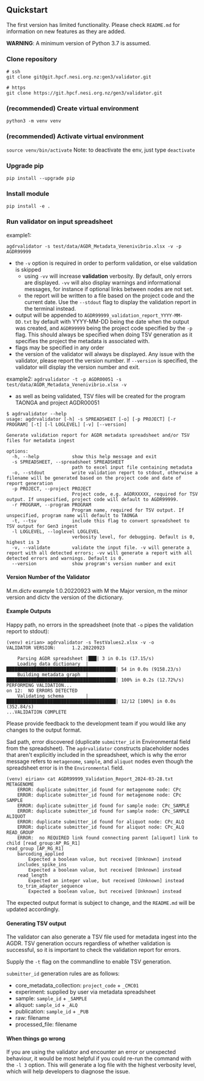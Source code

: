 ## Quickstart

The first version has limited functionality. 
Please check `README.md` for information on new features as 
they are added.

**WARNING**: A minimum version of Python 3.7 is assumed.

### Clone repository

```
# ssh
git clone git@git.hpcf.nesi.org.nz:gen3/validator.git

# https
git clone https://git.hpcf.nesi.org.nz/gen3/validator.git
```

### (recommended) Create virtual environment

`python3 -m venv venv`

### (recommended) Activate virtual environment

`source venv/bin/activate`
Note: to deactivate the env, just type `deactivate`

### Upgrade pip

`pip install --upgrade pip`

### Install module

`pip install -e .`

### Run validator on input spreadsheet
example1: 

`agdrvalidator -s test/data/AGDR_Metadata_Venenivibrio.xlsx -v -p AGDR99999`

- the `-v` option is required in order to perform validation, or else validation is skipped
  - using `-vv` will increase **validation** verbosity. By default, only errors are displayed. `-vv` will also display warnings and informational messages, for instance if optional links between nodes are not set.
  - the report will be written to a file based on the project code and the current date. Use the `--stdout` flag to display the validation report in the terminal instead.
- output will be appended to `AGDR99999_validation_report_YYYY-MM-DD.txt` by default with YYYY-MM-DD being the date when the output was created, and `AGDR99999` being the project code specified by the `-p` flag. This should always be specified when doing TSV generation as it specifies the project the metadata is associated with.
- flags may be specified in any order
- the version of the validator will always be displayed. Any issue with the validator, please report the version number. If `--version` is specified, the validator will display the version number and exit.

example2: 
`agdrvalidator -t -p AGDR00051 -s test/data/AGDR_Metadata_Venenivibrio.xlsx -v`
- as well as being validated, TSV files will be created for the program TAONGA and project AGDR00051

```
$ agdrvalidator --help
usage: agdrvalidator [-h] -s SPREADSHEET [-o] [-p PROJECT] [-r PROGRAM] [-t] [-l LOGLEVEL] [-v] [--version]

Generate validation report for AGDR metadata spreadsheet and/or TSV files for metadata ingest

options:
  -h, --help            show this help message and exit
  -s SPREADSHEET, --spreadsheet SPREADSHEET
                        path to excel input file containing metadata
  -o, --stdout          write validation report to stdout, otherwise a filename will be generated based on the project code and date of report generation
  -p PROJECT, --project PROJECT
                        Project code, e.g. AGDRXXXXX, required for TSV output. If unspecified, project code will default to AGDR99999.
  -r PROGRAM, --program PROGRAM
                        Program name, required for TSV output. If unspecified, program name will default to TAONGA
  -t, --tsv             include this flag to convert spreadsheet to TSV output for Gen3 ingest
  -l LOGLEVEL, --loglevel LOGLEVEL
                        verbosity level, for debugging. Default is 0, highest is 3
  -v, --validate        validate the input file. -v will generate a report with all detected errors; -vv will generate a report with all detected errors and warnings. Default is 0.
  --version             show program's version number and exit
```

#### Version Number of the Validator
M.m.dictv example 1.0.20220923
with M the Major version, m the minor version and dictv the version of the dictionary.


#### Example Outputs

Happy path, no errors in the spreadsheet (note that `-o` pipes the validation 
report to stdout):
```
(venv) eirian> agdrvalidator -s TestValues2.xlsx -v -o
VALIDATOR VERSION: 		1.2.20220923

	Parsing AGDR spreadsheet |███| 3 in 0.1s (17.15/s)
	Loading data dictionary  |████████████████████████████████████████| 54 in 0.0s (9158.23/s)
	Building metadata graph  |████████████████████████████████████████| 100% in 0.2s (12.72%/s)
PERFORMING VALIDATION...
on 12: 	NO ERRORS DETECTED
	Validating schema        |████████████████████████████████████████| 12/12 [100%] in 0.0s (352.84/s)
...VALIDATION COMPLETE
```
Please provide feedback to the development team if you would like any 
changes to the output format.

Sad path, error discovered (duplicate `submitter_id` in Environmental field from the spreadsheet). The 
`agdrvalidator` constructs placeholder nodes that aren't explicitly included in the spreadsheet,
which is why the error message refers to `metagenome`, `sample`, and `aliquot` nodes even though the 
spreadsheet error is in the `Environmental` field. 
```
(venv) eirian> cat AGDR99999_Validation_Report_2024-03-28.txt
METAGENOME
	ERROR: duplicate submitter_id found for metagenome node: CPc
	ERROR: duplicate submitter_id found for metagenome node: CPc
SAMPLE
	ERROR: duplicate submitter_id found for sample node: CPc_SAMPLE
	ERROR: duplicate submitter_id found for sample node: CPc_SAMPLE
ALIQUOT
	ERROR: duplicate submitter_id found for aliquot node: CPc_ALQ
	ERROR: duplicate submitter_id found for aliquot node: CPc_ALQ
READ_GROUP
	ERROR:	no REQUIRED link found connecting parent [aliquot] link to child [read_group:AP_RG_R1]
read_group [AP_RG_R1]
	barcoding_applied
		Expected a boolean value, but received [Unknown] instead
	includes_spike_ins
		Expected a boolean value, but received [Unknown] instead
	read_length
		Expected an integer value, but received [Unknown] instead
	to_trim_adapter_sequence
		Expected a boolean value, but received [Unknown] instead
```

The expected output format is subject to change, and the `README.md` will 
be updated accordingly.


#### Generating TSV output

The validator can also generate a TSV file used for metadata ingest 
into the AGDR. TSV generation occurs regardless of whether validation is 
successful, so it is important to check the validation report for errors.

Supply the `-t` flag on the commandline to enable TSV generation.

`submitter_id` generation rules are as follows:

- core_metadata_collection: `project_code` + `_CMC01` 
- experiment: supplied by user via metadata spreadsheet 
- sample: `sample_id` + `_SAMPLE`
- aliquot: `sample_id` + `_ALQ`
- publication: `sample_id` + `_PUB`
- raw: filename 
- processed_file: filename


#### When things go wrong

If you are using the validator and encounter an error or unexpected behaviour,
it would be most helpful if you could re-run the command with the 
`-l 3` option. This will generate a log file with the highest verbosity 
level, which will help developers to diagnose the issue.
